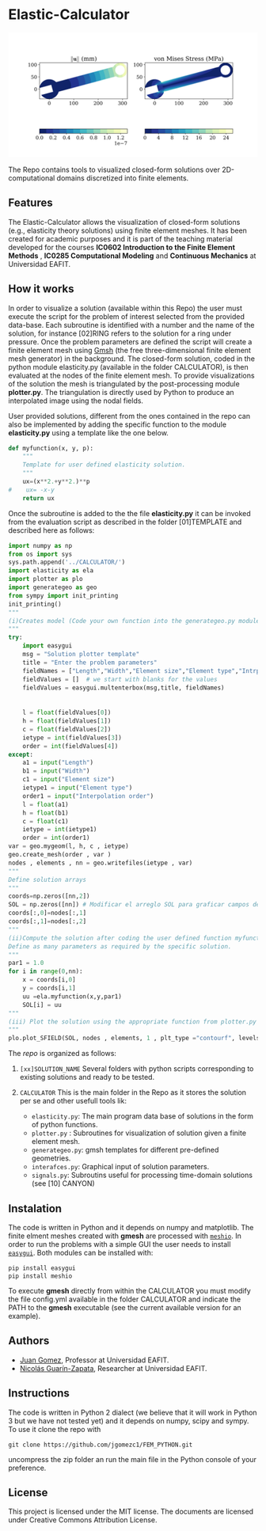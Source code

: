 # Elastic-Calculator


![Displacement field in a wrench.](./CALCULATOR/img/wrench.png)

The Repo contains tools to visualized closed-form solutions over 2D-computational domains discretized into finite elements.

## Features
The Elastic-Calculator allows the visualization of closed-form solutions (e.g., elasticity theory solutions) using finite element meshes. It has been  created for academic purposes and it is part of the teaching material developed for the courses **IC0602 Introduction to the Finite Element Methods** , **IC0285 Computational Modeling** and **Continuous Mechanics** at Universidad EAFIT.

## How it works
In order to visualize a solution (available within this Repo) the user must execute the script for the problem of interest selected from the provided data-base. Each subroutine is identified with a number and the name of the solution, for instance [02]RING refers to the solution for a ring under pressure. Once the problem parameters are defined the script will create a finite element mesh using [Gmsh](http://gmsh.info/) (the free three-dimensional finite element mesh generator) in the background. The closed-form solution, coded in the python module elasticity.py (available in the folder CALCULATOR), is then evaluated at the nodes of the finite element mesh. To provide visualizations of the solution the mesh is triangulated by the post-processing module **plotter.py**. The triangulation is directly used by Python to produce an interpolated image using the nodal fields.

User provided solutions, different from the ones contained in the repo can also be implemented by adding the specific function to the module **elasticity.py** using a template like the one below.

```python
def myfunction(x, y, p):
    """
    Template for user defined elasticity solution.
    """
    ux=(x**2.+y**2.)**p
#    ux= -x-y
    return ux
```
Once the subroutine is added to the the file **elasticity.py** it can be invoked from the evaluation script as described in the folder [01]TEMPLATE and described here as follows:

```python
import numpy as np
from os import sys
sys.path.append('../CALCULATOR/')
import elasticity as ela
import plotter as plo
import generategeo as geo
from sympy import init_printing
init_printing()
"""
(i)Creates model (Code your own function into the generategeo.py module).
"""
try:
    import easygui
    msg = "Solution plotter template"
    title = "Enter the problem parameters"
    fieldNames = ["Length","Width","Element size","Element type","Intrpolation order"]
    fieldValues = []  # we start with blanks for the values
    fieldValues = easygui.multenterbox(msg,title, fieldNames)
    

    l = float(fieldValues[0])
    h = float(fieldValues[1])
    c = float(fieldValues[2])
    ietype = int(fieldValues[3])
    order = int(fieldValues[4])
except:
    a1 = input("Length")
    b1 = input("Width")
    c1 = input("Element size")
    ietype1 = input("Element type")
    order1 = input("Interpolation order")
    l = float(a1)
    h = float(b1)
    c = float(c1)
    ietype = int(ietype1)
    order = int(order1)
var = geo.mygeom(l, h, c , ietype)
geo.create_mesh(order , var )
nodes , elements , nn = geo.writefiles(ietype , var)
"""
Define solution arrays
"""
coords=np.zeros([nn,2])
SOL = np.zeros([nn]) # Modificar el arreglo SOL para graficar campos de diferente orden, e.g., vectores, tensores.
coords[:,0]=nodes[:,1]
coords[:,1]=nodes[:,2]
"""
(ii)Compute the solution after coding the user defined function myfunction().
Define as many parameters as required by the specific solution.
"""
par1 = 1.0
for i in range(0,nn):
    x = coords[i,0]
    y = coords[i,1]
    uu =ela.myfunction(x,y,par1)
    SOL[i] = uu
"""
(iii) Plot the solution using the appropriate function from plotter.py
"""
plo.plot_SFIELD(SOL, nodes , elements, 1 , plt_type ="contourf", levels = 12 )
```

The _repo_ is organized as follows:

1. `[xx]SOLUTION_NAME` Several folders with python scripts corresponding to existing solutions and ready to be tested.
2. `CALCULATOR` This is the main folder in the Repo as it stores the solution per se and other usefull tools lik: 

    - `elasticity.py`: The main program data base of solutions in the form of python functions.
    - `plotter.py`   : Subroutines for visualization of solution given a finite element mesh.
    - `generategeo.py`: gmsh templates for different pre-defined geometries.
    - `interafces.py`: Graphical input of solution parameters.
    - `signals.py`: Subroutins useful for processing time-domain solutions (see [10] CANYON)

## Instalation
The code is written in Python and it depends on numpy and matplotlib. The finite elment meshes created with **gmesh** are processed with [`meshio`](https://github.com/nschloe/meshio). In order to run the problems with a simple GUI the user needs to install [`easygui`](http://easygui.readthedocs.org/en/master/).  Both modules can be installed with:

    pip install easygui
    pip install meshio

To execute **gmesh** directly from within the CALCULATOR you must modify the file config.yml available in the folder CALCULATOR and indicate the PATH to the **gmesh** executable (see the current available version for an example).

## Authors
- [Juan Gomez](http://www.eafit.edu.co/docentes-investigadores/Paginas/juan-gomez.aspx), Professor at Universidad EAFIT.
- [Nicolás Guarín-Zapata](https://github.com/nicoguaro), Researcher at Universidad EAFIT.

## Instructions

The code is written in Python 2 dialect (we believe that it will work in Python 3 but we have not tested yet) and it depends on numpy, scipy and sympy. To use it clone the repo with

    git clone https://github.com/jgomezc1/FEM_PYTHON.git
   
uncompress the zip folder an run the main file in the Python console of your
preference.

## License

This project is licensed under the MIT license. The documents are licensed under Creative Commons Attribution License.
